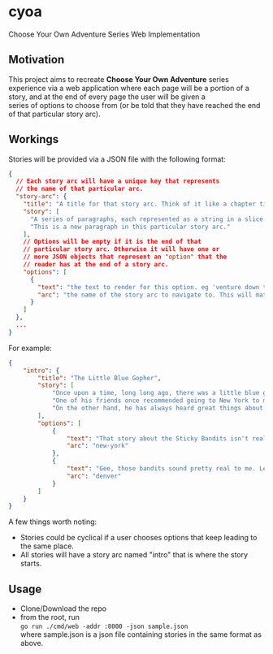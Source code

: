 # cyoa
Choose Your Own Adventure Series Web Implementation

## Motivation
This project aims to recreate __Choose Your Own Adventure__ series experience via a web application
where each page will be a portion of a story, and at the end of every page the user will be given a   
series of options  to choose from (or be told that they have reached the end of that particular story arc).

## Workings
Stories will be provided via a JSON file with the following format:
```json
{
  // Each story arc will have a unique key that represents
  // the name of that particular arc.
  "story-arc": {
    "title": "A title for that story arc. Think of it like a chapter title.",
    "story": [
      "A series of paragraphs, each represented as a string in a slice.",
      "This is a new paragraph in this particular story arc."
    ],
    // Options will be empty if it is the end of that
    // particular story arc. Otherwise it will have one or
    // more JSON objects that represent an "option" that the
    // reader has at the end of a story arc.
    "options": [
      {
        "text": "the text to render for this option. eg 'venture down the dark passage'",
        "arc": "the name of the story arc to navigate to. This will match the story-arc key at the very root of the JSON document"
      }
    ]
  },
  ...
}
```   
For example:
```json
{
    "intro": {
        "title": "The Little Blue Gopher",
        "story": [
            "Once upon a time, long long ago, there was a little blue gopher. Our little blue friend wanted to go on an adventure, but he wasn't sure where to go. Will you go on an adventure with him?",
            "One of his friends once recommended going to New York to make friends at this mysterious thing called \"GothamGo\". It is supposed to be a big event with free swag and if there is one thing gophers love it is free trinkets. Unfortunately, the gopher once heard a campfire story about some bad fellas named the Sticky Bandits who also live in New York. In the stories these guys would rob toy stores and terrorize young boys, and it sounded pretty scary.",
            "On the other hand, he has always heard great things about Denver. Great ski slopes, a bad hockey team with cheap tickets, and he even heard they have a conference exclusively for gophers like himself. Maybe Denver would be a safer place to visit."
        ],
        "options": [
            {
                "text": "That story about the Sticky Bandits isn't real, it is from Home Alone 2! Let's head to New York.",
                "arc": "new-york"
            },
            {
                "text": "Gee, those bandits sound pretty real to me. Let's play it safe and try our luck in Denver.",
                "arc": "denver"
            }
        ]
    }
}
```
A few things worth noting:   
  - Stories could be cyclical if a user chooses options that keep leading to the same place. 
  - All stories will have a story arc named "intro" that is where the story starts. 
  
## Usage
 - Clone/Download the repo
 - from the root, run  
  ```go run ./cmd/web -addr :8000 -json sample.json```   
  where sample.json is a json file containing stories in the same format as above. 
  
